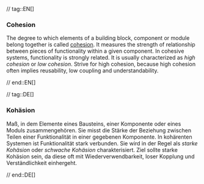 // tag::EN[]
### Cohesion

The degree to which elements of a building block, component or module belong together is called [cohesion](https://en.wikipedia.org/wiki/Cohesion_%28computer_science%29).
It measures the strength of relationship between pieces of functionality within a given component. In cohesive systems, functionality is strongly related.
  It is usually characterized as _high cohesion_ or _low cohesion_.
  Strive for high cohesion, because high cohesion often implies reusability,
  low coupling and understandability.

// end::EN[]

// tag::DE[]
### Kohäsion

Maß, in dem Elemente eines Bausteins, einer Komponente oder eines
Moduls zusammengehören. Sie misst die Stärke der Beziehung zwischen
Teilen einer Funktionalität in einer gegebenen Komponente. In
kohärenten Systemen ist Funktionalität stark verbunden. Sie wird in
der Regel als *starke Kohäsion* oder *schwache Kohäsion*
charakterisiert. Ziel sollte starke Kohäsion sein, da diese oft mit
Wiederverwendbarkeit, loser Kopplung und Verständlichkeit einhergeht.



// end::DE[]

